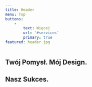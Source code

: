 ```yaml
---
title: Header
menu: Top
buttons:
    -
        text: Więcej
        url: '#services'
        primary: true
featured: header.jpg
---
```


## Twój Pomysł. Mój Design.
## Nasz Sukces.